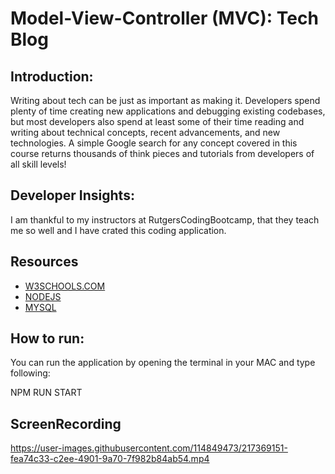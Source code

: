 # Model-View-Controller (MVC): Tech Blog

## Introduction:

Writing about tech can be just as important as making it. Developers spend plenty of time creating new applications and debugging existing codebases, but most developers also spend at least some of their time reading and writing about technical concepts, recent advancements, and new technologies. A simple Google search for any concept covered in this course returns thousands of think pieces and tutorials from developers of all skill levels!

## Developer Insights:

I am thankful to my instructors at RutgersCodingBootcamp, that they teach me so well and I have crated this coding application.

## Resources
-   [W3SCHOOLS.COM](https://www.w3schools.com/nodejs/)
-   [NODEJS](https://www.w3schools.com/nodejs/)
-   [MYSQL](https://www.npmjs.com/package/mysql2)

## How to run:


You can run the application by opening the terminal in your MAC and type following:

NPM RUN START

## ScreenRecording



https://user-images.githubusercontent.com/114849473/217369151-fea74c33-c2ee-4901-9a70-7f982b84ab54.mp4

